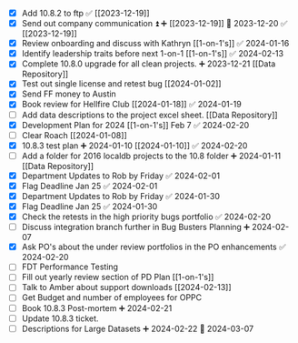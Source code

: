 - [x] Add 10.8.2 to ftp ✅ [[2023-12-19]] 
- [x] Send out company communication ⏫ ➕ [[2023-12-19]] 📅 2023-12-20 ✅ [[2023-12-19]]
- [x] Review onboarding and discuss with Kathryn [[1-on-1's]] ✅ 2024-01-16
- [x] Identify leadership traits before next 1-on-1 [[1-on-1's]] ✅ 2024-02-13
- [x] Complete 10.8.0 upgrade for all clean projects. ➕ 2023-12-21 [[Data Repository]]
- [x] Test out single license and retest bug [[2024-01-02]]
- [x] Send FF money to Austin
- [x] Book review for Hellfire Club [[2024-01-18]] ✅ 2024-01-19
- [ ] Add data descriptions to the project excel sheet. [[Data Repository]]
- [x] Development Plan for 2024 [[1-on-1's]] Feb 7 ✅ 2024-02-20
- [ ] Clear Roach [[2024-01-08]]
- [x] 10.8.3 test plan ➕ 2024-01-10 [[2024-01-10]] ✅ 2024-02-20
- [ ] Add a folder for 2016 localdb projects to the 10.8 folder ➕ 2024-01-11 [[Data Repository]]
- [x] Department Updates to Rob by Friday ✅ 2024-02-01
- [x] Flag Deadline Jan 25 ✅ 2024-02-01
- [x] Department Updates to Rob by Friday ✅ 2024-01-30
- [x] Flag Deadline Jan 25 ✅ 2024-01-30
- [x] Check the retests in the high priority bugs portfolio ✅ 2024-02-20
- [ ] Discuss integration branch further in Bug Busters Planning ➕ 2024-02-07
- [x] Ask PO's about the under review portfolios in the PO enhancements ✅ 2024-02-20
- [ ] FDT Performance Testing
- [ ] Fill out yearly review section of PD Plan [[1-on-1's]]
- [ ] Talk to Amber about support downloads [[2024-02-13]]
- [ ] Get Budget and number of employees for OPPC
- [ ] Book 10.8.3 Post-mortem ➕ 2024-02-21
- [ ] Update 10.8.3 ticket.
- [ ] Descriptions for Large Datasets ➕ 2024-02-22 📅 2024-03-07